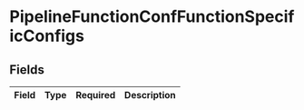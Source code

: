 # PipelineFunctionConfFunctionSpecificConfigs


## Fields

| Field       | Type        | Required    | Description |
| ----------- | ----------- | ----------- | ----------- |